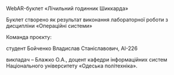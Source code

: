WebAR-буклет «Лічильний годинник
Шиккарда»

Буклет створено як результат виконання лабораторної роботи з дисципліни «Операційні системи»

Команда проєкту:

студент Бойченко Владислав Станіславович, АІ-226


викладач – Блажко О.А., доцент кафедри інформаційних систем Національного університету «Одеська політехніка».
